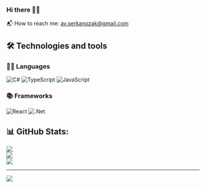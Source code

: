 ### Hi there 👋🏻
📬 How to reach me: av.serkanozak@gmail.com

## 🛠 Technologies and tools
### 🧑‍💻 Languages
![C#](https://img.shields.io/badge/c%23-%23239120.svg?style=flat&logo=csharp&logoColor=white)  ![TypeScript](https://img.shields.io/badge/typescript-%23007ACC.svg?style=flat&logo=typescript&logoColor=white) ![JavaScript](https://img.shields.io/badge/javascript-%23323330.svg?style=flat&logo=javascript&logoColor=%23F7DF1E) 
### 📚 Frameworks
![React](https://img.shields.io/badge/react-%2320232a.svg?style=flat&logo=react&logoColor=%2361DAFB)
![.Net](https://img.shields.io/badge/.NET-5C2D91?style=flat&logo=.net&logoColor=white)

## 📊 GitHub Stats:
![](https://github-readme-stats.vercel.app/api?username=serkanozak&theme=onedark&hide_border=false&include_all_commits=true&count_private=true)<br/>
![](https://github-readme-streak-stats.herokuapp.com/?user=serkanozak&theme=onedark&hide_border=false)<br/>
![](https://github-readme-stats.vercel.app/api/top-langs/?username=serkanozak&theme=onedark&hide_border=false&include_all_commits=true&count_private=true&layout=compact)

---
[![](https://visitcount.itsvg.in/api?id=serkanozak&icon=2&color=0)](https://visitcount.itsvg.in)
